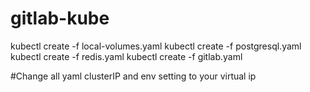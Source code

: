 # gitlab-kube
kubectl create -f local-volumes.yaml
kubectl create -f postgresql.yaml
kubectl create -f redis.yaml
kubectl create -f gitlab.yaml

#Change all yaml clusterIP and env setting to your virtual ip 
